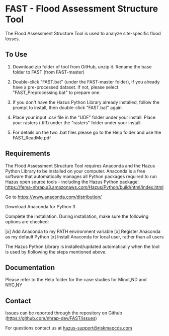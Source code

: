# FAST - Flood Assessment Structure Tool

The Flood Assessment Structure Tool is used to analyze site-specific flood losses.

## To Use

1. Download zip folder of tool from GitHub, unzip it. Rename the base folder to FAST (from FAST-master)

2. Double-click "FAST.bat" (under the FAST-master folder), if you already have a pre-processed dataset. If not, please select "FAST_Preprocessing.bat" to prepare one.

3. If you don't have the Hazus Python Library already installed, follow the prompt to install, then double-click "FAST.bat" again

4. Place your input .csv file in the "UDF" folder under your install. Place your rasters (.tiff) under the "rasters" folder under your install.

4. For details on the two .bat files please go to the Help folder and use the FAST_ReadMe.pdf

## Requirements

The Flood Assessment Structure Tool requires Anaconda and the Hazus Python Library to be installed on your computer. Anaconda is a free software that automatically manages all Python packages required to run Hazus open source tools - including the Hazus Python package: https://fema-nhrap.s3.amazonaws.com/Hazus/Python/build/html/index.html

Go to https://www.anaconda.com/distribution/

Download Anaconda for Python 3

Complete the installation. During installation, make sure the following options are checked:

 [x] Add Anaconda to my PATH environment variable
 [x] Register Anaconda as my default Python
 [x] Install Anaconda for local user, rather than all users
 
 The Hazus Python Library is installed/updated automatically when the tool is used by flollowing the steps mentioned above.

## Documentation

Please refer to the Help folder for the case studies for Minot,ND and NYC,NY

## Contact

Issues can be reported through the repository on Github (https://github.com/nhrap-dev/FAST/issues)

For questions contact us at hazus-support@riskmapcds.com
